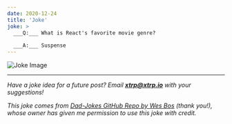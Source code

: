```yaml
---
date: 2020-12-24
title: 'Joke'
joke: >
  ___Q:___ What is React's favorite movie genre?
  
  ___A:___ Suspense
---
```


![Joke Image](https://private.xtrp.io/projects/DailyDeveloperJokes/public_image_server/images/5e125964dfaa7.png)

---
*Have a joke idea for a future post? Email **[xtrp@xtrp.io](mailto:xtrp@xtrp.io)** with your suggestions!*

*This joke comes from [Dad-Jokes GitHub Repo by Wes Bos](https://github.com/wesbos/dad-jokes) (thank you!), whose owner has given me permission to use this joke with credit.*

<!-- 
Joke text:
**Q:** What is React's favorite movie genre?

**A:** Suspense
 -->

